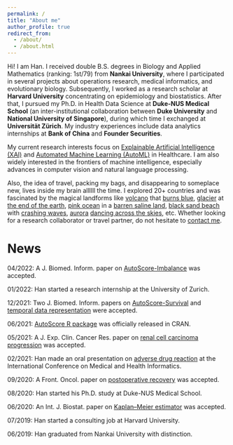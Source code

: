 ```yaml
---
permalink: /
title: "About me"
author_profile: true
redirect_from: 
  - /about/
  - /about.html
---
```


Hi! I am Han. I received double B.S. degrees in Biology and Applied Mathematics (ranking: 1st/79) from **Nankai University**, where I participated in several projects about operations research, medical informatics, and evolutionary biology. Subsequently, I worked as a research scholar at **Harvard University** concentrating on epidemiology and biostatistics. After that, I pursued my Ph.D. in Health Data Science at **Duke-NUS Medical School** (an inter-institutional collaboration between **Duke University** and **National University of Singapore**), during which time I exchanged at **Universität Zürich**. My industry experiences include data analytics internships at **Bank of China** and **Founder Securities**.

My current research interests focus on [Explainable Artificial Intelligence (XAI)](https://en.wikipedia.org/wiki/Explainable_artificial_intelligence) and [Automated Machine Learning (AutoML)](https://en.wikipedia.org/wiki/Automated_machine_learning) in Healthcare. I am also widely interested in the frontiers of machine intelligence, especially advances in computer vision and natural language processing.

Also, the idea of travel, packing my bags, and disappearing to someplace new, lives inside my brain allllll the time. I explored 20+ countries and was fascinated by the magical landforms like [volcano](/files/travel/volcano.jpg) that [burns blue](/files/travel/blue_fire.jpg), [glacier](/files/travel/glacier.jpg) at [the end of the earth](/files/travel/earth_end.jpg), [pink ocean](/files/travel/pink_lake.jpg) in a [barren saline land](/files/travel/barren.jpg), [black sand beach](/files/travel/black_beach.jpg) with [crashing waves](/files/travel/waves.jpg), [aurora](/files/travel/aurora.jpg) [dancing across the skies](/files/travel/aurora_dancing.jpg), etc. Whether looking for a research collaborator or travel partner, do not hesitate to <a href="mailto:yuan.han@u.duke.nus.edu">contact me</a>.

News
=
04/2022: A J. Biomed. Inform. paper on [AutoScore-Imbalance](https://www.sciencedirect.com/science/article/abs/pii/S1532046422000880) was accepted.

01/2022: Han started a research internship at the University of Zurich.

12/2021: Two J. Biomed. Inform. papers on [AutoScore-Survival](https://www.sciencedirect.com/science/article/abs/pii/S1532046421002884) and [temporal data representation](https://www.sciencedirect.com/science/article/abs/pii/S1532046421003099) were accepted.

06/2021: [AutoScore R package](https://cran.r-project.org/web/packages/AutoScore/index.html) was officially released in CRAN.

05/2021: A J. Exp. Clin. Cancer Res. paper on [renal cell carcinoma progression](https://link.springer.com/article/10.1186/s13046-021-01980-0) was accepted.

02/2021: Han made an oral presentation on [adverse drug reaction](https://dl.acm.org/doi/abs/10.1145/3472813.3472817) at the International Conference on Medical and Health Informatics.

09/2020: A Front. Oncol. paper on [postoperative recovery](https://www.frontiersin.org/articles/10.3389/fonc.2020.513874/full) was accepted.

08/2020: Han started his Ph.D. study at Duke-NUS Medical School.

06/2020: An Int. J. Biostat. paper on [Kaplan–Meier estimator](https://www.degruyter.com/document/doi/10.1515/ijb-2019-0095/html) was accepted.

07/2019: Han started a consulting job at Harvard University.

06/2019: Han graduated from Nankai University with distinction.